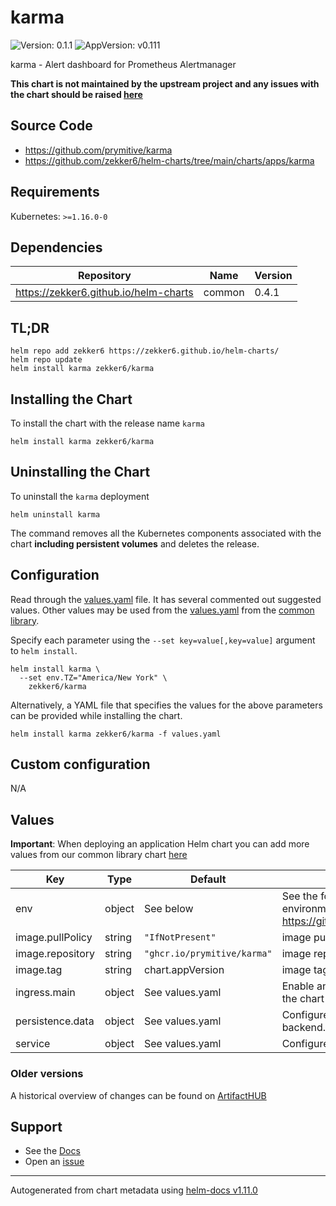 # karma

![Version: 0.1.1](https://img.shields.io/badge/Version-0.1.1-informational?style=flat-square) ![AppVersion: v0.111](https://img.shields.io/badge/AppVersion-v0.111-informational?style=flat-square)

karma - Alert dashboard for Prometheus Alertmanager

**This chart is not maintained by the upstream project and any issues with the chart should be raised [here](https://github.com/zekker6/helm-charts/issues/new)**

## Source Code

* <https://github.com/prymitive/karma>
* <https://github.com/zekker6/helm-charts/tree/main/charts/apps/karma>

## Requirements

Kubernetes: `>=1.16.0-0`

## Dependencies

| Repository | Name | Version |
|------------|------|---------|
| https://zekker6.github.io/helm-charts | common | 0.4.1 |

## TL;DR

```console
helm repo add zekker6 https://zekker6.github.io/helm-charts/
helm repo update
helm install karma zekker6/karma
```

## Installing the Chart

To install the chart with the release name `karma`

```console
helm install karma zekker6/karma
```

## Uninstalling the Chart

To uninstall the `karma` deployment

```console
helm uninstall karma
```

The command removes all the Kubernetes components associated with the chart **including persistent volumes** and deletes the release.

## Configuration

Read through the [values.yaml](./values.yaml) file. It has several commented out suggested values.
Other values may be used from the [values.yaml](https://github.com/zekker6/helm-charts/blob/main/charts/library/common/values.yaml) from the [common library](https://github.com/zekker6/helm-charts/blob/main/charts/library/common).

Specify each parameter using the `--set key=value[,key=value]` argument to `helm install`.

```console
helm install karma \
  --set env.TZ="America/New York" \
    zekker6/karma
```

Alternatively, a YAML file that specifies the values for the above parameters can be provided while installing the chart.

```console
helm install karma zekker6/karma -f values.yaml
```

## Custom configuration

N/A

## Values

**Important**: When deploying an application Helm chart you can add more values from our common library chart [here](https://github.com/zekker6/helm-charts/blob/main/charts/library/common)

| Key | Type | Default | Description |
|-----|------|---------|-------------|
| env | object | See below | See the following files for additional environment variables: https://github.com/prymitive/karma#docker |
| image.pullPolicy | string | `"IfNotPresent"` | image pull policy |
| image.repository | string | `"ghcr.io/prymitive/karma"` | image repository |
| image.tag | string | chart.appVersion | image tag |
| ingress.main | object | See values.yaml | Enable and configure ingress settings for the chart under this key. |
| persistence.data | object | See values.yaml | Configure persistence for data to use sqlite backend. |
| service | object | See values.yaml | Configures service settings for the chart. |

### Older versions

A historical overview of changes can be found on [ArtifactHUB](https://artifacthub.io/packages/helm/zekker6/karma?modal=changelog)

## Support

- See the [Docs](http://zekker6.github.io/helm-charts/docs/)
- Open an [issue](https://github.com/zekker6/helm-charts/issues/new)

----------------------------------------------
Autogenerated from chart metadata using [helm-docs v1.11.0](https://github.com/norwoodj/helm-docs/releases/v1.11.0)
